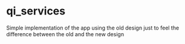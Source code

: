 # qi_services

Simple implementation of the app using the old design
just to feel the difference between the old and the new design
